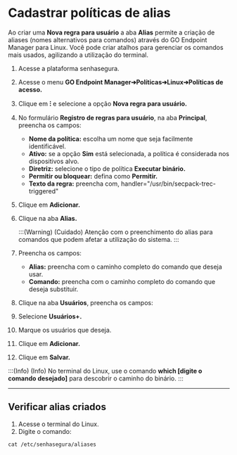 # Cadastrar políticas de alias

Ao criar uma **Nova regra para usuário** a aba **Alias** permite a criação de aliases (nomes alternativos para comandos) através do GO Endpoint Manager para Linux. Você pode criar atalhos para gerenciar os comandos mais usados, agilizando a utilização do terminal. 

1. Acesse a plataforma senhasegura.
2. Acesse o menu **GO Endpoint Manager➔Políticas➔Linux➔Políticas de acesso.**
3. Clique em **⁝** e selecione a opção **Nova regra para usuário.**
4. No formulário **Registro de regras para usuário**, na aba **Principal**, preencha os campos:
    * **Nome da política:** escolha um nome que seja facilmente identificável.
    * **Ativo:** se a opção **Sim** está selecionada, a política é considerada nos dispositivos alvo.
    * **Diretriz:** selecione o tipo de política **Executar binário.**
    * **Permitir ou bloquear:** defina como **Permitir.**
    * **Texto da regra:** preencha com, handler="/usr/bin/secpack-trec-triggered"
5. Clique em **Adicionar.**
6. Clique na aba **Alias.**

    :::(Warning) (Cuidado)
    Atenção com o preenchimento do alias para comandos que podem afetar a utilização do sistema.
    :::
5. Preencha os campos: 
    * **Alias:** preencha com o caminho completo do comando que deseja usar.
    * **Comando:** preencha com o caminho completo do comando que deseja substituir.
6. Clique na aba **Usuários**, preencha os campos:
7. Selecione **Usuários+.**
8. Marque os usuários que deseja.
9. Clique em **Adicionar.**
10. Clique em **Salvar.**

:::(Info) (Info)
No terminal do Linux, use o comando **which [digite o comando desejado]** para descobrir o caminho do binário. 
:::


* * *

## Verificar alias criados

1. Acesse o terminal do Linux.
2. Digite o comando:

```shell
cat /etc/senhasegura/aliases
```

